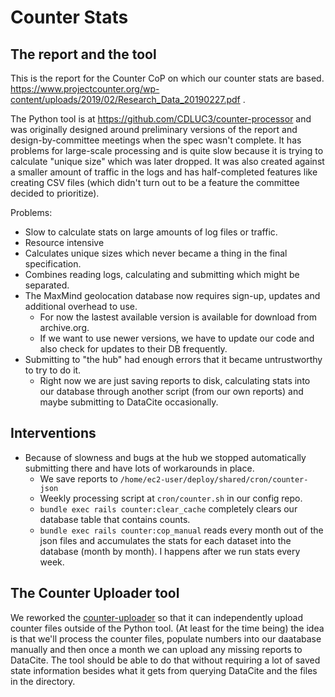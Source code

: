 # Counter Stats

## The report and the tool

This is the report for the Counter CoP on which our counter stats are based. https://www.projectcounter.org/wp-content/uploads/2019/02/Research_Data_20190227.pdf .

The Python tool is at https://github.com/CDLUC3/counter-processor and was originally
designed around preliminary versions of the report and design-by-committee meetings when
the spec wasn't complete. It has problems for large-scale processing and is quite slow
because it is trying to calculate "unique size" which was later dropped. It was also created
against a smaller amount of traffic in the logs and has half-completed features like creating
CSV files (which didn't turn out to be a feature the committee decided to prioritize).

Problems:
- Slow to calculate stats on large amounts of log files or traffic.
- Resource intensive
- Calculates unique sizes which never became a thing in the final specification.
- Combines reading logs, calculating and submitting which might be separated.
- The MaxMind geolocation database now requires sign-up, updates and additional overhead to use.
  - For now the lastest available version is available for download from archive.org.
  - If we want to use newer versions, we have to update our code and also check for updates to their DB frequently.
- Submitting to "the hub" had enough errors that it became untrustworthy to try to do it.
  - Right now we are just saving reports to disk, calculating stats into our database through
  another script (from our own reports) and maybe submitting to DataCite occasionally.

## Interventions

- Because of slowness and bugs at the hub we stopped automatically submitting there and have
lots of workarounds in place.
  - We save reports to `/home/ec2-user/deploy/shared/cron/counter-json`
  - Weekly processing script at `cron/counter.sh` in our config repo.
  - `bundle exec rails counter:clear_cache` completely clears our database table that contains counts.
  - `bundle exec rails counter:cop_manual` reads every month out of the json files and accumulates
  the stats for each dataset into the database (month by month). I happens after we run stats every
  week.

## The Counter Uploader tool

We reworked the [counter-uploader](../script/stash/counter-uploader/readme.md) so that it can independently
upload counter files outside of the Python tool. (At least for the time being) the idea
is that we'll process the counter files, populate numbers into our daatabase manually and
then once a month we can upload any missing reports to DataCite. The tool should be
able to do that without requiring a lot of saved state information besides what it gets from
querying DataCite and the files in the directory.
